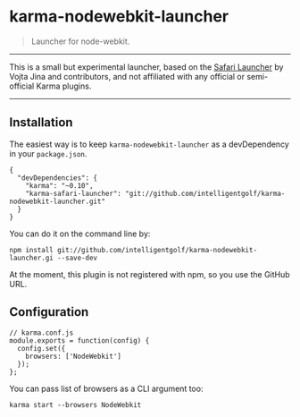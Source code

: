 # karma-nodewebkit-launcher

> Launcher for node-webkit. 

---

This is a small but experimental launcher, based on the [Safari Launcher](https://github.com/karma-runner/karma-safari-launcher) by Vojta Jina and contributors, and not affiliated with any official or semi-official Karma plugins.

---


## Installation

The easiest way is to keep `karma-nodewebkit-launcher` as a devDependency in your `package.json`.


    {
      "devDependencies": {
        "karma": "~0.10",
        "karma-safari-launcher": "git://github.com/intelligentgolf/karma-nodewebkit-launcher.git"
      }
    }


You can do it on the command line by:

    npm install git://github.com/intelligentgolf/karma-nodewebkit-launcher.gi --save-dev

At the moment, this plugin is not registered with npm, so you use the GitHub URL.

## Configuration

    // karma.conf.js
    module.exports = function(config) {
      config.set({
        browsers: ['NodeWebkit']
      });
    };


You can pass list of browsers as a CLI argument too:

    karma start --browsers NodeWebkit

